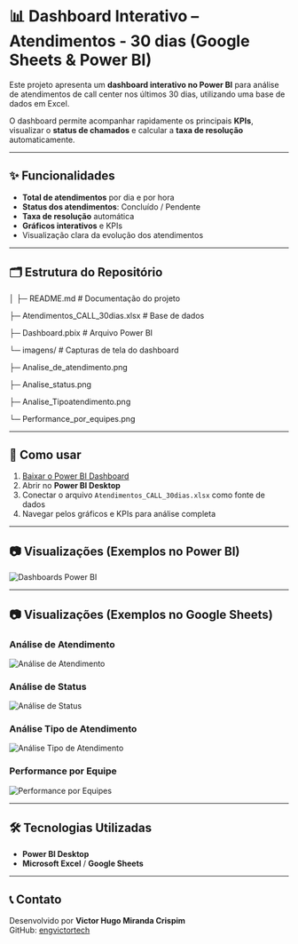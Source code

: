 # 📊 Dashboard Interativo – Atendimentos - 30 dias (Google Sheets & Power BI)

Este projeto apresenta um **dashboard interativo no Power BI** para análise de atendimentos de call center nos últimos 30 dias, utilizando uma base de dados em Excel.  

O dashboard permite acompanhar rapidamente os principais **KPIs**, visualizar o **status de chamados** e calcular a **taxa de resolução** automaticamente.

---

## ✨ Funcionalidades

- **Total de atendimentos** por dia e por hora    
- **Status dos atendimentos**: Concluído / Pendente  
- **Taxa de resolução** automática  
- **Gráficos interativos** e KPIs  
- Visualização clara da evolução dos atendimentos  

---

## 🗂 Estrutura do Repositório

│
├─ README.md # Documentação do projeto

├─ Atendimentos_CALL_30dias.xlsx # Base de dados

├─ Dashboard.pbix # Arquivo Power BI

└─ imagens/ # Capturas de tela do dashboard

├─ Analise_de_atendimento.png

├─ Analise_status.png

├─ Analise_Tipoatendimento.png

└─ Performance_por_equipes.png

---

## 🚀 Como usar

1. [Baixar o Power BI Dashboard](Dashboard.pbix)  
2. Abrir no **Power BI Desktop**  
3. Conectar o arquivo `Atendimentos_CALL_30dias.xlsx` como fonte de dados  
4. Navegar pelos gráficos e KPIs para análise completa  

---

## 📷 Visualizações (Exemplos no Power BI)

![Dashboards Power BI](imagens/Dashboards_Powerbi.png)

---

## 📷 Visualizações (Exemplos no Google Sheets)

### Análise de Atendimento
![Análise de Atendimento](imagens/Analise_de_atendimento.png)

### Análise de Status
![Análise de Status](imagens/Analise_status.png)

### Análise Tipo de Atendimento
![Análise Tipo de Atendimento](imagens/Analise_de_atendimento.png)

### Performance por Equipe
![Performance por Equipes](imagens/Performance_por_equipes.png)

---

## 🛠 Tecnologias Utilizadas

- **Power BI Desktop**  
- **Microsoft Excel** / **Google Sheets**  

---

## 📞 Contato

Desenvolvido por **Victor Hugo Miranda Crispim**  
GitHub: [engvictortech](https://github.com/engvictortech)



